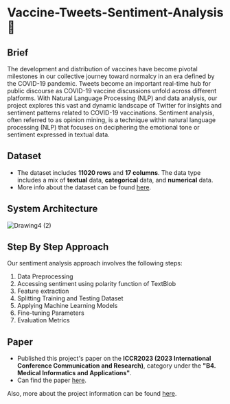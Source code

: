 # Vaccine-Tweets-Sentiment-Analysis :syringe:

## Brief
The development and distribution of vaccines have become pivotal milestones in our collective journey toward normalcy in an era defined by the COVID-19 pandemic. Tweets become an important real-time hub for public discourse as COVID-19 vaccine discussions unfold across different platforms. With Natural Language Processing (NLP) and data analysis, our project explores this vast and dynamic landscape of Twitter for insights and sentiment patterns related to COVID-19 vaccinations. Sentiment analysis, often referred to as opinion mining, is a technique within natural language processing (NLP) that focuses on deciphering the emotional tone or sentiment expressed in textual data.

## Dataset
- The dataset includes **11020 rows** and **17 columns**. The data type includes a mix of **textual** data, **categorical** data, and **numerical** data.
- More info about the dataset can be found [here](https://www.kaggle.com/datasets/gpreda/pfizer-vaccine-tweets/data).

## System Architecture
![Drawing4 (2)](https://github.com/aungkhantmyat/Vaccine-Tweets-Sentiment-Analysis/assets/48421405/fad4dd96-a224-421e-9128-f38622401076)

## Step By Step Approach
Our sentiment analysis approach involves the following steps:
1. Data Preprocessing
2. Accessing sentiment using polarity function of TextBlob
3. Feature extraction
4. Splitting Training and Testing Dataset
5. Applying Machine Learning Models
6. Fine-tuning Parameters
7. Evaluation Metrics

## Paper
- Published this project's paper on the **ICCR2023 (2023 International Conference Communication and Research)**, category under the **"B4. Medical Informatics and Applications"**.
- Can find the paper [here](https://public.thinkonweb.com/sites/iccr2023/proceeding).

Also, more about the project information can be found [here](https://github.com/Raghu2411/Vaccine-Tweets-Sentiment-Analysis/blob/main/Project%20Report.pdf).
